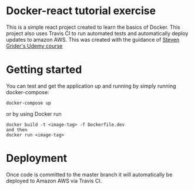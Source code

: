 # Docker-react tutorial exercise

This is a simple react project created to learn the basics of Docker.
This project also uses Travis CI to run automated tests and automatically deploy updates to amazon AWS.
This was created with the guidance of [Steven Grider's Udemy course](https://www.udemy.com/course/docker-and-kubernetes-the-complete-guide/?src=sac&kw=docker+kubernetes+complete)

# Getting started

You can test and get the application up and running by simply running docker-compose: 

``` docker-compose up ```
 
 or by using Docker run 

```
docker build -t <image-tag> -f Dockerfile.dev
and then
docker run <image-tag>
```
     
# Deployment 

Once code is committed to the master branch it will automatically be deployed to Amazon AWS via Travis CI. 
